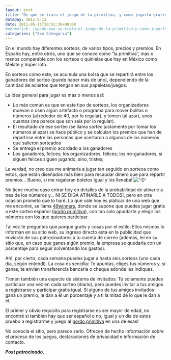 ```yaml
---
layout: post
title: "De que se trata el juego de la primitiva, y como jugarlo gratis en Internet"
dateDay: 2011-5-11
date: 2011-05-11T20:52:38+00:00
#permalink: /wp/de-que-se-trata-el-juego-de-la-primitiva-y-como-jugarlo-gratis-en-internet.html
categories: ["Sin Categoria"]
---
```


<p>En el mundo hay diferentes sorteos, de varios tipos, precios y premios. En España hay, entre otros, uno que se conoce como &#8220;la primitiva&#8221;, más o menos comparable con los sorteos o quinielas que hay en México como Melate y Súper loto.</p>
<p>En sorteos como este, se acumula una bolsa que se repartirá entre los ganadores del sorteo (puede haber más de uno), dependiendo de la cantidad de aciertos que tengan en sus papeletas/juegos.</p>
<p>La idea general para jugar es más o menos así:</p>
<ul>
<li>Lo más común es que en este tipo de sorteos, los organizadores muevan o usen algún artefacto o programa para mover bolitas o números (al rededor de 40, por lo regular), y tomen (al azar), unos cuantos (me parece que son seis por lo regular).</li>
<li>El resultado de ese sorteo (se llama sorteo justamente por tomar los números al azar) se hace público y se calculan los premios que han de repartirse entre las personas que acertaron a algunos de los números que salieron sorteados</li>
<li>Se entrega el premio acordado a los ganadores</li>
<li>Los ganadores, felices; los organizadores, felices; los no-ganadores, si siguen felices siguen jugando, sino, tristes;</li>
</ul>
<p>La verdad, no creo que me animaría a jugar tan seguido en sorteos como estos, que están diseñados más bien para recaudar dinero que para repartir premios&#8230; Bueno, si me regalaran boletos igual y los llenaba! <img src=&#39;http://blog.mautematico.com/wp-content/plugins/smilies-themer/kopete+memes/teeth.png&#39; alt=&#39;:D&#39; class=&#39;wp-smiley&#39; /> <span id="more-648"></span></p>
<p>No tiene mucho caso entrar hoy en detalles de la probabilidad de atinarle a tres de los números y&#8230; NI SE DIGA ATINARLE A TODOS!, pero en otra ocasión prometo que lo haré. Lo que vale hoy es platicar de una web que me encontré, se llama <a href="http://www.49winners.com/primitiva/gordo.html" target="_blank">49winners</a>, donde se supone que puedes jugar gratis a este sorteo español (<a href="http://www.49winners.com/primitiva/gordo.html">gordo primitiva</a>), con tan solo apuntarte y elegir los números con los que quieres participar.</p>
<p>Tal vez te preguntes que porque gratis y cosas por el estilo: Ellos mismos lo informan en su sitio web, su ingreso directo está en la publicidad que enviarán de sus patrocinadores a tu cuenta de correo (además, leí en su sitio que, en caso que ganes algún premio, la empresa se quedaría con un porcentaje para seguir solventando los gastos).</p>
<p>Ah!, por cierto, cada semana puedes jugar a hasta seis sorteos (uno  cada día, según entendí). La cosa es sencilla: Te apuntas, eliges tus  números y, si ganas, te envian transferencia bancaria o cheque adonde  les indiques.</p>
<p>Tienen también una especie de sistema de invitados: Tú solamente puedes participar una vez en cada sorteo (diario), pero puedes invitar a tus amigos a registrarse y participar gratis igual. Si alguno de tus amigos invitados gana un premio, le dan a él un porcentaje y a ti la mitad de lo que le dan a él.</p>
<p>El primer y obvio requisito para registrarse es ser mayor de edad, no encontré si también hay que ser español o no, igual y un dia de estos pruebo a registrarme y juego al <a href="http://www.49winners.com/primitiva/gordo.html ">gordo primitiva</a> en una de esas!</p>
<p>No conocía el sitio, pero parece serio. Ofrecen de hecho información sobre el proceso de los juegos, declaraciones de privacidad e información de contacto.</p>
<p><em><strong>Post patrocinado.</strong></em></p>
